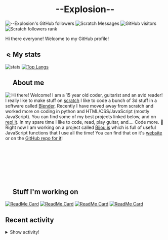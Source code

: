 # <div align="center">--Explosion--</div>

![--Explosion's GitHub followers](https://img.shields.io/github/followers/Explosion-Scratch?color=00bbbb&style=for-the-badge&logo=github&logoColor=fff) 
![Scratch Messages](https://img.shields.io/badge/dynamic/json?label=Scratch+Messages&query=count&url=https%3A%2F%2Fapi.scratch.mit.edu%2Fusers%2f--Explosion--%2Fmessages%2Fcount&color=00bbbb&style=for-the-badge&logo=scratch&logoColor=fff)
![GitHub visitors](https://visitor-badge-reloaded.herokuapp.com/badge?page_id=explosion-scratch.visitor.badge.reloaded&color=00bbbb&style=for-the-badge&logo=github)
![Scratch followers rank](https://img.shields.io/badge/dynamic/json?style=for-the-badge&cacheSeconds=1&logoColor=fff&color=00bbbb&label=Followers%20rank:%20&logo=scratch&query=statistics.ranks.followers&url=https://scratchdb.lefty.one/v2/user/info/--explosion--)

Hi there everyone! Welcome to my GitHub profile! 

##  <img src="https://static.thenounproject.com/png/5639-200.png" alt="Statistics Icons - Download Free Vector Icons | Noun Project" width="15px"/> My stats
![stats](https://github-readme-stats.vercel.app/api?username=Explosion-Scratch&include_all_commits=true&show_icons=true&theme=prussian&count_private=true&cache_seconds=1801)
[![Top Langs](https://github-readme-stats.vercel.app/api/top-langs/?username=Explosion-Scratch&theme=prussian&layout=compact)](explosion.cf)

##  <img src="http://cdn.onlinewebfonts.com/svg/img_256848.png" width="15px"> About me

<img src="https://bestanimations.com/media/explosions/933419296explosion-animation-1.gif" align="left" />

Hi there! Welcome! I am a 15 year old coder, guitarist and an avid reader! I really like to make stuff on [scratch](https://scratch.mit.edu/users/--explosion--) I like to code a bunch of 3d stuff in a software called [Blender](blender.org). Recently I have moved away from scratch and worked more on coding in python and HTML/CSS/JavaScript (mostly JavaScript). You can find some of my best projects linked below, and on [repl.it](https://repl.it/@ExplosionScratc). In my spare time I like to code, read, play guitar, and.... Code more. 🤦 Right now I am working on a project called [Bijou.js](https://bijou.js.org) which is full of useful JavaScript functions that I use all the time! You can find that on it's [website](https://bijou.js.org) or on the [GitHub repo for it](https://github.com/bijou-js/bijou.js)!
<br><br><br><br>
<br><br><br><br>
##  <img src="https://www.vhv.rs/dpng/d/433-4335411_work-work-icon-png-transparent-png.png" width="15px"/> Stuff I'm working on

[![ReadMe Card](https://github-readme-stats.vercel.app/api/pin/?height=100&username=Bijou-js&repo=Bijou.js&theme=prussian)](https://bijou.js.org)
[![ReadMe Card](https://github-readme-stats.vercel.app/api/pin/?height=100&username=Explosion-Scratch&repo=ripple&theme=prussian)](https://github.com/explosion-scratch/ripple)
[![ReadMe Card](https://github-readme-stats.vercel.app/api/pin/?height=100&username=Explosion-Scratch&repo=notes&theme=prussian)](https://notes.explosionscratc.repl.co)
[![ReadMe Card](https://github-readme-stats.vercel.app/api/pin/?height=100&username=Explosion-Scratch&repo=api&theme=prussian)](https://github.com/explosion-scratch/api)

## Recent activity

<details><summary>Show activity!</summary>
<ul>
<li><p>14 hours, 14 minutes ago – <a href="https://github.com/Explosion-Scratch/slight.gq/commit/60def10ee0ea7ba9eeaaa17ab20c6f8fc0461521"><code>60def10</code></a>– push to github (<a href="https://github.com/Explosion-Scratch/slight.gq">Explosion-Scratch/slight.gq</a>)</p></li>
<li><p>16 hours, 45 minutes ago – <a href="https://github.com/Explosion-Scratch/slight.gq/commit/5471e420b34d6038424af6db7dc23eac13cb01e3"><code>5471e42</code></a>– working pretty well (<a href="https://github.com/Explosion-Scratch/slight.gq">Explosion-Scratch/slight.gq</a>)</p></li>
<li><p>1 day, 10 hours, 6 minutes ago – <a href="https://github.com/Bijou-js/Bijou.js/commit/bc84aeea209a529e732a3d1b487d1c510d4812cc"><code>bc84aee</code></a>– Automated build (#260) (<a href="https://github.com/Bijou-js/Bijou.js">Bijou-js/Bijou.js</a>)</p></li>
<li><p>1 day, 10 hours, 6 minutes ago – Merged a <a href="https://github.com/Bijou-js/Bijou.js/pull/260">pull request</a> in <a href="https://github.com/Bijou-js/Bijou.js">Bijou-js/Bijou.js</a></p></li>
<li><p>1 day, 10 hours, 8 minutes ago – <a href="https://github.com/Bijou-js/Bijou.js/commit/762dd23b26e3bc425d7ff6b1312229e82e4fadf6"><code>762dd23</code></a>– New preload function (#259) (<a href="https://github.com/Bijou-js/Bijou.js">Bijou-js/Bijou.js</a>)</p></li>
<li><p>1 day, 10 hours, 8 minutes ago – Merged a <a href="https://github.com/Bijou-js/Bijou.js/pull/259">pull request</a> in <a href="https://github.com/Bijou-js/Bijou.js">Bijou-js/Bijou.js</a></p></li>
<li><p>1 day, 14 hours, 45 minutes ago – <a href="https://github.com/Explosion-Scratch/slight.gq/commit/715bbf5e86abbfd4c0c78de7a34873c292929aac"><code>715bbf5</code></a>– yeet (<a href="https://github.com/Explosion-Scratch/slight.gq">Explosion-Scratch/slight.gq</a>)</p></li>
<li><p>1 day, 21 hours, 30 minutes ago – <a href="https://github.com/Explosion-Scratch/slight.gq/commit/e16aa5183406c0c51f4c3908f311c05e91f196ec"><code>e16aa51</code></a>–  (<a href="https://github.com/Explosion-Scratch/slight.gq">Explosion-Scratch/slight.gq</a>)</p></li>
<li><p>1 day, 23 hours, 25 minutes ago – <a href="https://github.com/Explosion-Scratch/slight.gq/commit/e5b5360c444d3fcb6d3dbe479b285ba276d58faa"><code>e5b5360</code></a>–  (<a href="https://github.com/Explosion-Scratch/slight.gq">Explosion-Scratch/slight.gq</a>)</p></li>

<li><p>2 days, 21 hours, 48 minutes ago – <a href="https://github.com/Bijou-js/Bijou.js/commit/78394b98f9756aa1b4ddec1a9fbfe2222ac482dd"><code>78394b9</code></a>– Bump clean-jsdoc-theme from 3.2.6 to 3.2.7 (#261) (<a href="https://github.com/Bijou-js/Bijou.js">Bijou-js/Bijou.js</a>)</p></li>
<li><p>2 days, 21 hours, 48 minutes ago – Merged a <a href="https://github.com/Bijou-js/Bijou.js/pull/261">pull request</a> in <a href="https://github.com/Bijou-js/Bijou.js">Bijou-js/Bijou.js</a></p></li>
<li><p>5 days, 7 hours, 45 minutes ago – Commented in <a href="https://github.com/thomaswilburn/Caret/issues/754#issuecomment-830493704">thomaswilburn/Caret</a><blockquote>ok</blockquote></p></li>
<li><p>6 days, 11 hours, 58 minutes ago – Commented in <a href="https://github.com/thomaswilburn/Caret/issues/754#issuecomment-829632417">thomaswilburn/Caret</a><blockquote> It s not quite as easy as it seems basically and since Caret is largely in maintenance mode while we wait for Google to eventually kill off packag </blockquote></p></li>
<li><p>6 days, 12 hours, 3 minutes ago – Commented in <a href="https://github.com/GrahamSH-LLK/gh-testing/issues/1#issuecomment-829629819">GrahamSH-LLK/gh-testing</a><blockquote>huh weird</blockquote></p></li>
<li><p>6 days, 21 hours, 41 minutes ago – Commented in <a href="https://github.com/slap-editor/slap/issues/415#issuecomment-829201162">slap-editor/slap</a><blockquote>Dupe of 414 and 411 </blockquote></p></li>
<li><p>6 days, 21 hours, 44 minutes ago – Commented in <a href="https://github.com/slap-editor/slap/issues/415#issuecomment-829199433">slap-editor/slap</a><blockquote>Happened to me too Here is my entire log Show bash explosion penguin sudo npm i g slap npm WARN deprecat </blockquote></p></li>


<li><p>7 days, 11 hours, 25 minutes ago – <a href="https://github.com/Bijou-js/Bijou.js/commit/f629ca17e2459171cac8b814acf3d500cb8db504"><code>f629ca1</code></a>– Add init function (<a href="https://github.com/Bijou-js/Bijou.js">Bijou-js/Bijou.js</a>)</p></li>
<li><p>7 days, 11 hours, 29 minutes ago – opened a <a href="https://github.com/Bijou-js/Bijou.js/pull/259">pull request</a> in <a href="https://github.com/Bijou-js/Bijou.js">Bijou-js/Bijou.js</a></p></li>
</ul>
</details>
